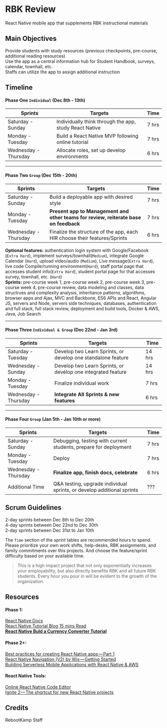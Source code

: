 # RBK Review

React Native mobile app that supplements RBK instructional materials

## Main Objectives

Provide students with study resources (previous checkpoints, pre-course, additional reading resources)   
Use the app as a central information hub for Student Handbook, surveys, calendar, townhall, etc.  
Staffs can utilize the app to assign additional instruction   

## Timeline

#### Phase One `Individual` (Dec 8th - 13th)

Sprints | Targets | Time
--- | --- | ---
Saturday - Sunday | Individually think through the app, study React Native  | 7 hrs 
Monday - Tuesday | Build a React Native MVP following online tutorial   |  7 hrs 
Wednesday - Thursday |   Allocate roles, set up develop environments   |  6 hrs 

---
#### Phase Two `Group` (Dec 15th - 20th)

Sprints | Targets | Time
--- | --- | ---
Saturday - Sunday | Build a deployable app with desired style | 7 hrs 
Monday - Tuesday |  **Present app to Management and other teams for review, reiterate base on feedback**  |  7 hrs 
Wednesday - Thursday |   Finalize the structure of the app, each HIR choose their features/Sprints   |  6 hrs 

**Optional features:** authentication login system with Google/Facebook (`Extra Hard`), implement surveys/townhall(`Medium`), integrate Google Calendar (`Hard`), upload video/audio (`Medium`), Live message(`Extra Hard`), live code Compile/running environment(`Hard`), staff portal page that accesses student info(`Extra Hard`), student portal page for that accesses survey, townhall, etc. (`Hard`)   
**Sprints:** pre-course week 1, pre-course week 2, pre-course week 3, pre-course week 4, pre-course review, data modeling and classes, data structrues and complexity analysis, inheritance patterns, algorithms, browser apps and Ajax, MVC and Backbone, ES6 APIs and React, Angular JS, servers and Node, servers side techniques, databases, authentication and full stack, full stack review, deployment and build tools, Docker & AWS, Java, Job Search

---
#### Phase Three `Individual & Group` (Dec 22nd - Jan 3rd)

Sprints | Targets | Time
--- | --- | ---
Saturday - Tuesday |  Develop two Learn Sprints, or develop one standalone feature | 14 hrs 
Wednesday - Sunday | Develop two Learn Sprints, or develop one integrated feature  |  14 hrs 
Monday - Tuesday |   Finalize individual work   |  7 hrs 
Wednesday - Thursday |   **Integrate All Sprints & new features** |  6 hrs 

---
#### Phase Four `Group` (Jan 5th - Jan 10th or more)

Sprints | Targets | Time
--- | --- | ---
Saturday - Sunday  |   Debugging, testing with current students, prepare for deployment   |  7 hrs
Monday - Tuesday |   Deploy  |  7 hrs
Wednesday - Thursday | **Finalize app, finish docs, celebrate** | 6 hrs
Additional Time | Q&A testing, upgrade individual sprints, or develop additional sprints | ???


## Scrum Guidelines
2-day sprints between Dec 8th to Dec 20th  
4-day sprints between Dec 22nd to Dec 30th  
2-day sprints between Dec 31st to Jan 10th  

The `Time` section of the sprint tables are recommended hours to spend.   
Please prioritize your own work shifts, help-desks, RBK assignments, and family commitments over this projects. And choose the feature/sprint difficulty based on your available time.   

> This is a high impact project that not only exponentially increases your employability, but also directly benefits RBK and all future RBK students. Every hour you pour in will be evident to the growth of the organization.


## Resources
#### Phase 1:
[React Native Docs](https://facebook.github.io/react-native/docs/getting-started)  
[React Native Tutorial Blog 15 mins Read](https://www.toptal.com/react-native/cold-dive-into-react-native-a-beginners-tutorial)  
[**React Native Buld a Currency Converter Tutorial**](https://learn.handlebarlabs.com/courses/175915/lectures/2643143)  

#### Phase 2+:
[Best practices for creating React Native apps — Part 1](https://medium.com/react-native-training/best-practices-for-creating-react-native-apps-part-1-66311c746df3)  
[React Native Navigation (V2) by Wix — Getting Started](https://medium.com/react-native-training/react-native-navigation-v2-by-wix-getting-started-7d647e944132)  
[Building Serverless Mobile Applications with React Native & AWS](https://medium.com/react-native-training/building-serverless-mobile-applications-with-react-native-aws-740ecf719fce)  

#### React Native Tools:  
[Online React Native Code Editor](https://snack.expo.io/)  
[Ignite 2 — The shortcut for new React Native projects](https://medium.com/react-native-training/ignite-2-the-shortcut-for-new-react-native-projects-b62376da6c5d)  


## Credits

RebootKamp Staff
